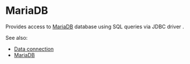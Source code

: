 <!-- TITLE: MariaDB -->
<!-- SUBTITLE: -->

# MariaDB

Provides access to [MariaDB](https://mariadb.org/) database
using SQL queries via JDBC driver . 

See also:

  * [Data connection](../data-connection.md)
  * [MariaDB](https://mariadb.org/)

